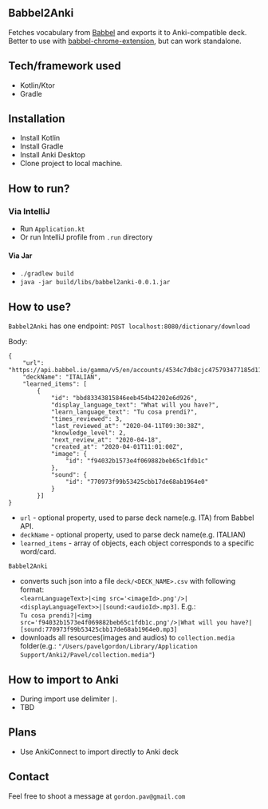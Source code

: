 ## Babbel2Anki
Fetches vocabulary from [Babbel](babbel.com) and exports it to Anki-compatible deck. Better to use with [babbel-chrome-extension](https://github.com/pavelgordon/babbel-chrome-extension), but can work standalone.
## Tech/framework used
- Kotlin/Ktor
- Gradle
## Installation
- Install Kotlin
- Install Gradle
- Install Anki Desktop
- Clone project to local machine.
## How to run?
### Via IntelliJ
* Run `Application.kt`
* Or run IntelliJ profile from `.run` directory
#### Via Jar
* `./gradlew build`
* `java -jar build/libs/babbel2anki-0.0.1.jar`
## How to use?
`Babbel2Anki` has one endpoint: `POST localhost:8080/dictionary/download`

Body: 
```
{
    "url": "https://api.babbel.io/gamma/v5/en/accounts/4534c7db8cjc475793477185d114998p/learn_languages/ITA/learned_items",
    "deckName": "ITALIAN", 
    "learned_items": [
        {
            "id": "bbd83343815846eeb454b42202e6d926",
            "display_language_text": "What will you have?",
            "learn_language_text": "Tu cosa prendi?",
            "times_reviewed": 3,
            "last_reviewed_at": "2020-04-11T09:30:38Z",
            "knowledge_level": 2,
            "next_review_at": "2020-04-18",
            "created_at": "2020-04-01T11:01:00Z",
            "image": {
                "id": "f94032b1573e4f069882beb65c1fdb1c"
            },
            "sound": {
                "id": "770973f99b53425cbb17de68ab1964e0"
            }
        }]
}
```
- `url` - optional property, used to parse deck name(e.g. ITA) from Babbel API.
- `deckName` - optional property, used to parse deck name(e.g. ITALIAN)
- `learned_items` - array of objects, each object corresponds to a specific word/card.  

`Babbel2Anki` 
- converts such json into a file `deck/<DECK_NAME>.csv` with following format:  
`<learnLanguageText>|<img src='<imageId>.png'/>|<displayLanguageText>>|[sound:<audioId>.mp3]`. E.g.:  
`Tu cosa prendi?|<img src='f94032b1573e4f069882beb65c1fdb1c.png'/>|What will you have?|[sound:770973f99b53425cbb17de68ab1964e0.mp3]`
- downloads all resources(images and audios) to `collection.media` folder(e.g.: `"/Users/pavelgordon/Library/Application Support/Anki2/Pavel/collection.media"`)
## How to import to Anki
- During import use delimiter `|`.
- TBD

## Plans
- Use AnkiConnect to import directly to Anki deck

## Contact
Feel free to shoot a message at `gordon.pav@gmail.com`
